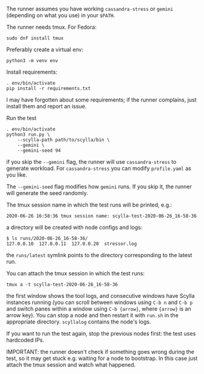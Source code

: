 The runner assumes you have working `cassandra-stress` or `gemini` (depending on what you use) in your `$PATH`.

The runner needs tmux. For Fedora:
```
sudo dnf install tmux
```

Preferably create a virtual env:
```
python3 -m venv env
```
Install requirements:
```
. env/bin/activate
pip install -r requirements.txt
```
I may have forgotten about some requirements; if the runner complains, just install them and report an issue.

Run the test
```
. env/bin/activate
python3 run.py \
    --scylla-path path/to/scylla/bin \
    --gemini \
    --gemini-seed 94
```
if you skip the `--gemini` flag, the runner will use `cassandra-stress` to generate workload.
For `cassandra-stress` you can modify `profile.yaml` as you like.

The `--gemini-seed` flag modifies how `gemini` runs. If you skip it, the runner will generate the seed randomly.

The tmux session name in which the test runs will be printed, e.g.:
```
2020-06-26 16:58:36 tmux session name: scylla-test-2020-06-26_16-58-36
```
a directory will be created with node configs and logs:
```
$ ls runs/2020-06-26_16-58-36/
127.0.0.10  127.0.0.11  127.0.0.20  stressor.log
```
the `runs/latest` symlink points to the directory corresponding to the latest run.

You can attach the tmux session in which the test runs:
```
tmux a -t scylla-test-2020-06-26_16-58-36
```
the first window shows the tool logs, and consecutive windows have Scylla instances running (you can scroll between windows using `C-b n` and `C-b p` and switch panes within a window using `C-b {arrow}`, where `{arrow}` is an arrow key). You can stop a node and then restart it with `run.sh` in the appropriate directory. `scyllalog` contains the node's logs.

If you want to run the test again, stop the previous nodes first: the test uses hardcoded IPs.

IMPORTANT: the runner doesn't check if something goes wrong during the test, so it may get stuck e.g. waiting for a node to bootstrap.
In this case just attach the tmux session and watch what happened.
